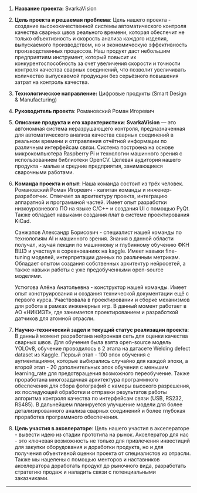 1. **Название проекта:** SvarkaVision
2. **Цель проекта и решаемая проблема**: 
	Цель нашего проекта - создание высококачественной системы автоматического контроля качества сварных швов реального времени, которая обеспечит не только объективность и скорость анализа каждого изделия, выпускаемого производством, но и экономическую эффективность производственных процессов. Наш продукт даст небольшим предприятиям инструмент, который повысит их конкурентоспособность за счет увеличения скорости и точности контроля качества сварных соединений, что позволит увеличивать количество выпускаемой продукции без серьёзного повышения затрат на контроль качества.
3. **Технологическое направление:** Цифровые продукты (Smart Design & Manufacturing)
4. **Руководитель проекта**: Романовский Роман Игоревич
5. **Описание продукта и его характеристики**: 
	**SvarkaVision** — это автономная система неразрушающего контроля, предназначенная для автоматического анализа качества сварных соединений в реальном времени и отправления отчётной информации по различным интерфейсам связи. Система построена на основе микрокомпьютера Raspberry Pi и технологии машинного зрения с использованием библиотеки OpenCV. Целевая аудитория нашего продукта - малые и средние предприятия, занимающиеся сварочными работами.
6. **Команда проекта и опыт**: Наша команда состоит из трёх человек. 
	Романовский Роман Игоревич - капитан команды и инженер-разработчик. Отвечает за архитектуру проекта, интеграцию аппаратной и программной частей. Имеет опыт разработки низкоуровневого ПО на языке C/C++ и создания UI с помощью PyQt. Также обладает навыками создания плат в системе проектирования KiCad. 
	
	Санжапов Александр Борисович - специалист нашей команды по технологиям AI и машинного зрения. Знания в данной области получал, изучая лекции по машинному и глубинному обучению ФКН ВШЭ и участвуя в соревнованиях на kaggle. Имеет навыки fine-tuning моделей, интерпретации данных по различным метрикам. Обладает опытом создания собственных архитектур нейросетей, а также навыки работы с уже предобученными open-source моделями. 
	
	Устюгова Алёна Анатольевна - конструктор нашей команды. Имеет опыт конструирования и создания технической документации ещё с первого курса. Участвовала в проектировании и сборке механизмов для робота в рамках инженерных игр. В данный момент работает в АО «НИКИЭТ», где занимается проектированием и разработкой датчиков для атомной отрасли.
7. **Научно-технический задел и текущий статус реализации проекта**: 
	В данный момент разработана нейронная сеть для оценки качества сварных швов. Для обучения была взята open-source модель YOLOv8, обучение проводилось в 2 этапа на датасете Welding defect dataset из Kaggle. Первый этап - 100 эпох обучения с аугментациями, которые выбирались случайно для каждой эпохи, а второй этап - 20 дополнительных эпох обучения с меньшим learning_rate для предотвращения возможного переобучение. 
	Также проработана многозадачная архитектура программного обеспечения для сбора фотографий с камеры высокого разрешения, их последующей обработки и отправки результатов работы алгоритма контроля качества по интерфейсам связи (USB, RS232, RS485). В дальнейшем планируется улучшение модели для более детализированного анализа сварных соединений и более глубокая проработка программного обеспечения.
8. **Цель участия в акселераторе**:
	Цель нашего участия в акселераторе - вывести идею из стадии прототипа на рынок. Акселератор для нас - это ключевая возможность не только для привлечения инвестиций для закупки оборудования и доработки продукта, но и для получения объективной оценки проекта от специалистов из отрасли. Также мы нацелены с помощью менторов и наставников акселератора доработать продукт до рыночного вида, разработать стратегию продаж и наладить связи с потенциальными заказчиками.

---